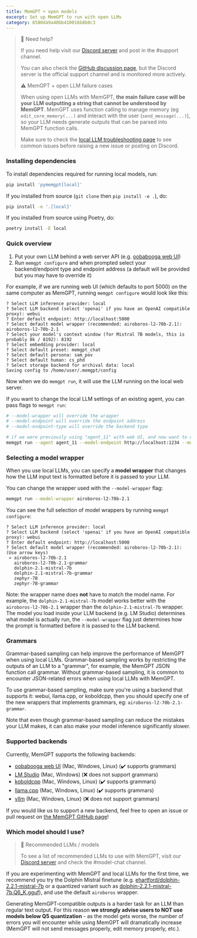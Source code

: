 ```yaml
---
title: MemGPT + open models
excerpt: Set up MemGPT to run with open LLMs
category: 6580da9a40bb410016b8b0c3
---
```


> 📘 Need help?
>
> If you need help visit our [Discord server](https://discord.gg/9GEQrxmVyE) and post in the #support channel.
>
> You can also check the [GitHub discussion page](https://github.com/cpacker/MemGPT/discussions/67), but the Discord server is the official support channel and is monitored more actively.
>
> ⚠️ MemGPT + open LLM failure cases
>
> When using open LLMs with MemGPT, **the main failure case will be your LLM outputting a string that cannot be understood by MemGPT**. MemGPT uses function calling to manage memory (eg `edit_core_memory(...)` and interact with the user (`send_message(...)`), so your LLM needs generate outputs that can be parsed into MemGPT function calls.
>
> Make sure to check the [local LLM troubleshooting page](local_llm_faq) to see common issues before raising a new issue or posting on Discord.

### Installing dependencies

To install dependencies required for running local models, run:

```sh
pip install 'pymemgpt[local]'
```

If you installed from source (`git clone` then `pip install -e .`), do:

```sh
pip install -e '.[local]'
```

If you installed from source using Poetry, do:

```sh
poetry install -E local
```

### Quick overview

1. Put your own LLM behind a web server API (e.g. [oobabooga web UI](https://github.com/oobabooga/text-generation-webui#starting-the-web-ui))
2. Run `memgpt configure` and when prompted select your backend/endpoint type and endpoint address (a default will be provided but you may have to override it)

For example, if we are running web UI (which defaults to port 5000) on the same computer as MemGPT, running `memgpt configure` would look like this:

```text
? Select LLM inference provider: local
? Select LLM backend (select 'openai' if you have an OpenAI compatible proxy): webui
? Enter default endpoint: http://localhost:5000
? Select default model wrapper (recommended: airoboros-l2-70b-2.1): airoboros-l2-70b-2.1
? Select your model's context window (for Mistral 7B models, this is probably 8k / 8192): 8192
? Select embedding provider: local
? Select default preset: memgpt_chat
? Select default persona: sam_pov
? Select default human: cs_phd
? Select storage backend for archival data: local
Saving config to /home/user/.memgpt/config
```

Now when we do `memgpt run`, it will use the LLM running on the local web server.

If you want to change the local LLM settings of an existing agent, you can pass flags to `memgpt run`:

```sh
# --model-wrapper will override the wrapper
# --model-endpoint will override the endpoint address
# --model-endpoint-type will override the backend type

# if we were previously using "agent_11" with web UI, and now want to use lmstudio, we can do:
memgpt run --agent agent_11 --model-endpoint http://localhost:1234 --model-endpoint-type lmstudio
```

### Selecting a model wrapper

When you use local LLMs, you can specify a **model wrapper** that changes how the LLM input text is formatted before it is passed to your LLM.

You can change the wrapper used with the `--model-wrapper` flag:

```sh
memgpt run --model-wrapper airoboros-l2-70b-2.1
```

You can see the full selection of model wrappers by running `memgpt configure`:

```text
? Select LLM inference provider: local
? Select LLM backend (select 'openai' if you have an OpenAI compatible proxy): webui
? Enter default endpoint: http://localhost:5000
? Select default model wrapper (recommended: airoboros-l2-70b-2.1): (Use arrow keys)
 » airoboros-l2-70b-2.1
   airoboros-l2-70b-2.1-grammar
   dolphin-2.1-mistral-7b
   dolphin-2.1-mistral-7b-grammar
   zephyr-7B
   zephyr-7B-grammar
```

Note: the wrapper name does **not** have to match the model name. For example, the `dolphin-2.1-mistral-7b` model works better with the `airoboros-l2-70b-2.1` wrapper than the `dolphin-2.1-mistral-7b` wrapper. The model you load inside your LLM backend (e.g. LM Studio) determines what model is actually run, the `--model-wrapper` flag just determines how the prompt is formatted before it is passed to the LLM backend.

### Grammars

Grammar-based sampling can help improve the performance of MemGPT when using local LLMs. Grammar-based sampling works by restricting the outputs of an LLM to a "grammar", for example, the MemGPT JSON function call grammar. Without grammar-based sampling, it is common to encounter JSON-related errors when using local LLMs with MemGPT.

To use grammar-based sampling, make sure you're using a backend that supports it: webui, llama.cpp, or koboldcpp, then you should specify one of the new wrappers that implements grammars, eg: `airoboros-l2-70b-2.1-grammar`.

Note that even though grammar-based sampling can reduce the mistakes your LLM makes, it can also make your model inference significantly slower.

### Supported backends

Currently, MemGPT supports the following backends:

* [oobabooga web UI](webui) (Mac, Windows, Linux) (✔️ supports grammars)
* [LM Studio](lmstudio) (Mac, Windows) (❌ does not support grammars)
* [koboldcpp](koboldcpp) (Mac, Windows, Linux) (✔️ supports grammars)
* [llama.cpp](llamacpp) (Mac, Windows, Linux) (✔️ supports grammars)
* [vllm](vllm) (Mac, Windows, Linux) (❌ does not support grammars)

If you would like us to support a new backend, feel free to open an issue or pull request on [the MemGPT GitHub page](https://github.com/cpacker/MemGPT)!

### Which model should I use?

> 📘 Recommended LLMs / models
>
> To see a list of recommended LLMs to use with MemGPT, visit our [Discord server](https://discord.gg/9GEQrxmVyE) and check the #model-chat channel.

If you are experimenting with MemGPT and local LLMs for the first time, we recommend you try the Dolphin Mistral finetune (e.g. [ehartford/dolphin-2.2.1-mistral-7b](https://huggingface.co/ehartford/dolphin-2.2.1-mistral-7b) or a quantized variant such as [dolphin-2.2.1-mistral-7b.Q6_K.gguf](https://huggingface.co/TheBloke/dolphin-2.2.1-mistral-7B-GGUF)), and use the default `airoboros` wrapper.

Generating MemGPT-compatible outputs is a harder task for an LLM than regular text output. For this reason **we strongly advise users to NOT use models below Q5 quantization** - as the model gets worse, the number of errors you will encounter while using MemGPT will dramatically increase (MemGPT will not send messages properly, edit memory properly, etc.).
